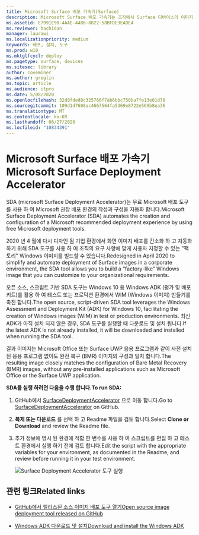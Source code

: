 ```yaml
---
title: Microsoft Surface 배포 가속기(Surface)
description: Microsoft Surface 배포 가속기는 조직에서 Surface 디바이스의 이미지를 다시 작성하기 위한 빠르고 간편한 배포 메커니즘을 제공합니다.
ms.assetid: E7991E90-4AAE-44B6-8822-58BFDE3EADE4
ms.reviewer: hachidan
manager: laurawi
ms.localizationpriority: medium
keywords: 배포, 설치, 도구
ms.prod: w10
ms.mktglfcycl: deploy
ms.pagetype: surface, devices
ms.sitesec: library
author: coveminer
ms.author: greglin
ms.topic: article
ms.audience: itpro
ms.date: 5/08/2020
ms.openlocfilehash: 32d8fded8c325766f7ab6bbc750ba7fe13e01d70
ms.sourcegitcommit: 109d1d7608ac4667564fa5369e8722e569b8ea36
ms.translationtype: MT
ms.contentlocale: ko-KR
ms.lasthandoff: 06/27/2020
ms.locfileid: "10834391"
---
```

# <span data-ttu-id="c06c3-104">Microsoft Surface 배포 가속기</span><span class="sxs-lookup"><span data-stu-id="c06c3-104">Microsoft Surface Deployment Accelerator</span></span>

<span data-ttu-id="c06c3-105">SDA (microsoft Surface Deployment Accelerator)는 무료 Microsoft 배포 도구를 사용 하 여 Microsoft 권장 배포 환경의 작성과 구성을 자동화 합니다.</span><span class="sxs-lookup"><span data-stu-id="c06c3-105">Microsoft Surface Deployment Accelerator (SDA) automates the creation and configuration of a Microsoft recommended deployment experience by using free Microsoft deployment tools.</span></span>

<span data-ttu-id="c06c3-106">2020 년 4 월에 다시 디자인 됨 기업 환경에서 화면 이미지 배포를 간소화 하 고 자동화 하기 위해 SDA 도구를 사용 하 여 조직의 요구 사항에 맞게 사용자 지정할 수 있는 "팩토리" Windows 이미지를 빌드할 수 있습니다.</span><span class="sxs-lookup"><span data-stu-id="c06c3-106">Redesigned in April 2020 to simplify and automate deployment of Surface images in a corporate environment, the SDA tool allows you to build a “factory-like” Windows image that you can customize to your organizational requirements.</span></span>

<span data-ttu-id="c06c3-107">오픈 소스, 스크립트 기반 SDA 도구는 Windows 10 용 Windows ADK (평가 및 배포 키트)를 활용 하 여 테스트 또는 프로덕션 환경에서 WIM (Windows 이미지) 만들기를 촉진 합니다.</span><span class="sxs-lookup"><span data-stu-id="c06c3-107">The open source, script-driven SDA tool leverages the Windows Assessment and Deployment Kit (ADK) for Windows 10, facilitating the creation of Windows images (WIM) in test or production environments.</span></span> <span data-ttu-id="c06c3-108">최신 ADK가 아직 설치 되지 않은 경우, SDA 도구를 실행할 때 다운로드 및 설치 됩니다.</span><span class="sxs-lookup"><span data-stu-id="c06c3-108">If the latest ADK is not already installed, it will be downloaded and installed when running the SDA tool.</span></span>

<span data-ttu-id="c06c3-109">결과 이미지는 Microsoft Office 또는 Surface UWP 응용 프로그램과 같이 사전 설치 된 응용 프로그램 없이도 완전 복구 (BMR) 이미지의 구성과 일치 합니다.</span><span class="sxs-lookup"><span data-stu-id="c06c3-109">The resulting image closely matches the configuration of Bare Metal Recovery (BMR) images, without any pre-installed applications such as Microsoft Office or the Surface UWP application.</span></span>

**<span data-ttu-id="c06c3-110">SDA를 실행 하려면 다음을 수행 합니다.</span><span class="sxs-lookup"><span data-stu-id="c06c3-110">To run SDA:</span></span>**

1. <span data-ttu-id="c06c3-111">GitHub에서 [SurfaceDeploymentAccelerator](https://github.com/microsoft/SurfaceDeploymentAccelerator) 으로 이동 합니다.</span><span class="sxs-lookup"><span data-stu-id="c06c3-111">Go to [SurfaceDeploymentAccelerator](https://github.com/microsoft/SurfaceDeploymentAccelerator) on GitHub.</span></span> 
2. <span data-ttu-id="c06c3-112">**복제 또는 다운로드** 를 선택 하 고 Readme 파일을 검토 합니다.</span><span class="sxs-lookup"><span data-stu-id="c06c3-112">Select **Clone or Download** and review the Readme file.</span></span>
3. <span data-ttu-id="c06c3-113">추가 정보에 명시 된 환경에 적합 한 변수를 사용 하 여 스크립트를 편집 하 고 테스트 환경에서 실행 하기 전에 검토 합니다.</span><span class="sxs-lookup"><span data-stu-id="c06c3-113">Edit the script with the appropriate variables for your environment, as documented in the Readme, and review before running it in your test environment.</span></span> 

   ![Surface Deployment Accelerator 도구 실행](images/surface-deployment-accelerator.png)

## <span data-ttu-id="c06c3-115">관련 링크</span><span class="sxs-lookup"><span data-stu-id="c06c3-115">Related links</span></span>

 - [<span data-ttu-id="c06c3-116">GitHub에서 릴리스된 소스 이미지 배포 도구 열기</span><span class="sxs-lookup"><span data-stu-id="c06c3-116">Open source image deployment tool released on GitHub</span></span>](https://techcommunity.microsoft.com/t5/surface-it-pro-blog/open-source-image-deployment-tool-released-on-github/ba-p/1314115)

 - [<span data-ttu-id="c06c3-117">Windows ADK 다운로드 및 설치</span><span class="sxs-lookup"><span data-stu-id="c06c3-117">Download and install the Windows ADK</span></span>](https://docs.microsoft.com/windows-hardware/get-started/adk-install)

